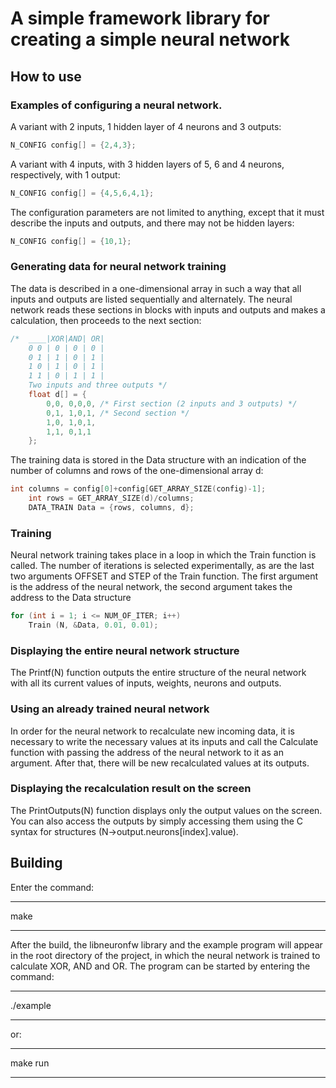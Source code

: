 # A simple framework library for creating a simple neural network

## How to use

###  Examples of configuring a neural network.
A variant with 2 inputs, 1 hidden layer of 4 neurons and 3 outputs:

```C
N_CONFIG config[] = {2,4,3};
```

A variant with 4 inputs, with 3 hidden layers of 5, 6 and 4 neurons, respectively, with 1 output:

```C
N_CONFIG config[] = {4,5,6,4,1};
```

The configuration parameters are not limited to anything, except that it must describe the inputs and outputs, and there may not be hidden layers:

```C
N_CONFIG config[] = {10,1};
```

### Generating data for neural network training
The data is described in a one-dimensional array in such a way that all inputs and outputs are listed sequentially and alternately. The neural network reads these sections in blocks with inputs and outputs and makes a calculation, then proceeds to the next section:

```C
/*  ____|XOR|AND| OR|
    0 0 | 0 | 0 | 0 |
    0 1 | 1 | 0 | 1 |
    1 0 | 1 | 0 | 1 |
    1 1 | 0 | 1 | 1 |
    Two inputs and three outputs */
    float d[] = {
        0,0, 0,0,0, /* First section (2 inputs and 3 outputs) */
        0,1, 1,0,1, /* Second section */
        1,0, 1,0,1,
        1,1, 0,1,1
    };
```

The training data is stored in the Data structure with an indication of the number of columns and rows of the one-dimensional array d:

```C
int columns = config[0]+config[GET_ARRAY_SIZE(config)-1];
    int rows = GET_ARRAY_SIZE(d)/columns;
    DATA_TRAIN Data = {rows, columns, d};
```

### Training
Neural network training takes place in a loop in which the Train function is called. The number of iterations is selected experimentally, as are the last two arguments OFFSET and STEP of the Train function. The first argument is the address of the neural network, the second argument takes the address to the Data structure

```C
for (int i = 1; i <= NUM_OF_ITER; i++)
    Train (N, &Data, 0.01, 0.01);
```

### Displaying the entire neural network structure
The Printf(N) function outputs the entire structure of the neural network with all its current values of inputs, weights, neurons and outputs.

### Using an already trained neural network
In order for the neural network to recalculate new incoming data, it is necessary to write the necessary values at its inputs and call the Calculate function with passing the address of the neural network to it as an argument. After that, there will be new recalculated values at its outputs.

### Displaying the recalculation result on the screen
The PrintOutputs(N) function displays only the output values on the screen. You can also access the outputs by simply accessing them using the C syntax for structures (N->output.neurons[index].value).

## Building

Enter the command:
***
make
***

After the build, the libneuronfw library and the example program will appear in the root directory of the project, in which the neural network is trained to calculate XOR, AND and OR. The program can be started by entering the command:

***
./example
***

or:

***
make run
***